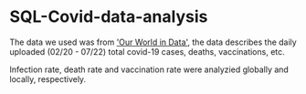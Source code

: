 # SQL-Covid-data-analysis

The data we used was from ['Our World in Data'](https://ourworldindata.org/covid-deaths), the data describes the daily uploaded (02/20 - 07/22) total covid-19 cases, deaths, vaccinations, etc.

Infection rate, death rate and vaccination rate were analyzied globally and locally, respectively. 
